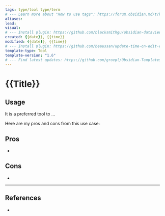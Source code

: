 ```yaml
---
tags: type/tool type/term 
# --- Learn more about "How to use tags": https://forum.obsidian.md/t/how-to-use-tags/
aliases: 
lead:
visual:
# --- Install plugin: https://github.com/blacksmithgu/obsidian-dataview
created: {{date}}, {{time}}
modified: {{date}}, {{time}}
# --- Install plugin: https://github.com/beaussan/update-time-on-edit-obsidian
template-type: Tool
template-version: "1.6"
# --- Find latest updates: https://github.com/groepl/Obsidian-Templates
---
```


# {{Title}}

<!-- Short description of TOOL goes here -->



## Usage
<!-- Why I am using this tool? The use case -->

It is a preferred tool to …

Here are my pros and cons from this use case:


## Pros
-  


## Cons
- 

---
## References
<!-- Links to pages not referenced in the content -->
-
